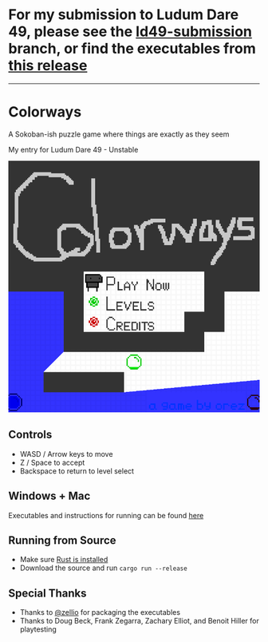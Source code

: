 # For my submission to Ludum Dare 49, please see the [ld49-submission](https://github.com/orez-/ld49/tree/ld49-submission) branch, or find the executables from [this release](https://github.com/orez-/ld49/releases/tag/ld49-submission)

---

# Colorways

A Sokoban-ish puzzle game where things are exactly as they seem

My entry for Ludum Dare 49 - Unstable

![the title screen](raw/title_scrsh.png)

## Controls
- WASD / Arrow keys to move
- Z / Space to accept
- Backspace to return to level select

## Windows + Mac
Executables and instructions for running can be found [here](https://github.com/orez-/ld49/releases/tag/ld49-submission)

## Running from Source
- Make sure [Rust is installed](https://www.rust-lang.org/tools/install)
- Download the source and run `cargo run --release`

## Special Thanks
- Thanks to [@zellio](https://github.com/zellio) for packaging the executables
- Thanks to Doug Beck, Frank Zegarra, Zachary Elliot, and Benoit Hiller for playtesting
